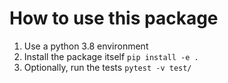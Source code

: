 How to use this package
=======================
1. Use a python 3.8 environment
3. Install the package itself `pip install -e .`
3. Optionally, run the tests `pytest -v test/`
